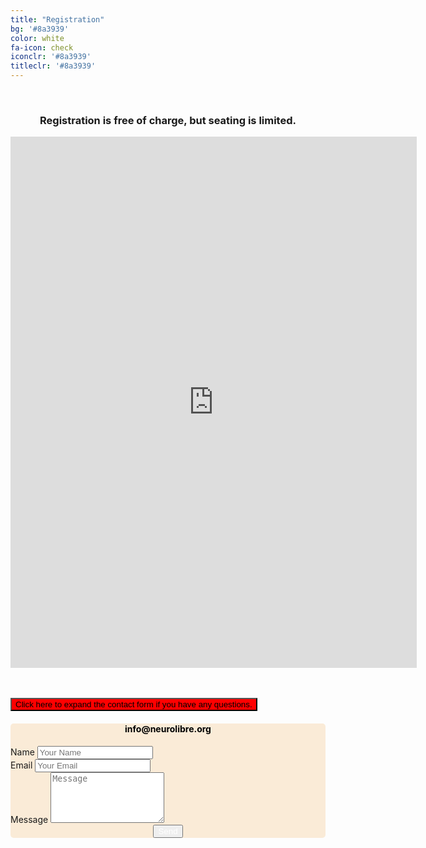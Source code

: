 ```yaml
---
title: "Registration"
bg: '#8a3939'
color: white
fa-icon: check
iconclr: '#8a3939'
titleclr: '#8a3939'
---
```



<center><i class="fa fa-calendar-check fa-3x"></i></center>
<br>
<center><h3>Registration is free of charge, but seating is limited.</h3></center>

<center>
  <iframe src="https://docs.google.com/forms/d/e/1FAIpQLSf9UEmPe238whlYtt8ntB9cq5SnCfhpKnpTQw9I9zLgMYJDdg/viewform?embedded=true" width="650" height="850" frameborder="0" marginheight="0" marginwidth="0">Loading…</iframe>
</center>

<br>

<center><i class="fa fa-circle-question fa-3x"></i></center>
<br>

<button class="accordion" style="background-color:red!important;" onclick="collapsable()">Click here to expand the contact form if you have any questions.</button>

<div class="panel" style="border-radius:5px;background-color:antiquewhite;">
<div class="row features">
  <div class="col s12 m4 feature" style="color:black;">
    <center><i class="fa fa-envelope fa-3x fa-align-center">
    </i></center>
    <h4 style="text-align:center"> info@neurolibre.org </h4>
  </div>
</div>

<div class="mb-3">
  <form name="contact" method="POST" action="https://formspree.io/f/xjkbvezz">
    <div class="form-group form-inline">
      <label class="sr-only" for="inputName">Name</label>
      <input type="text" name="name" class="form-control w-100" id="inputName" placeholder="Your Name" required>
    </div>
    <div class="form-group form-inline">
      <label class="sr-only" for="inputEmail">Email</label>
      <input type="email" name="email" class="form-control w-100" id="inputEmail" placeholder="Your Email" required>
    </div>
    <div class="form-group">
      <label class="sr-only" for="inputMessage">Message</label>
      <textarea name="message" class="form-control" id="inputMessage" rows="5" placeholder="Message" required></textarea>
    </div>
    <center><button type="submit" class="waves-effect waves-light btn red" style="color:white;">Send</button></center>
  </form>
</div>

</div>

